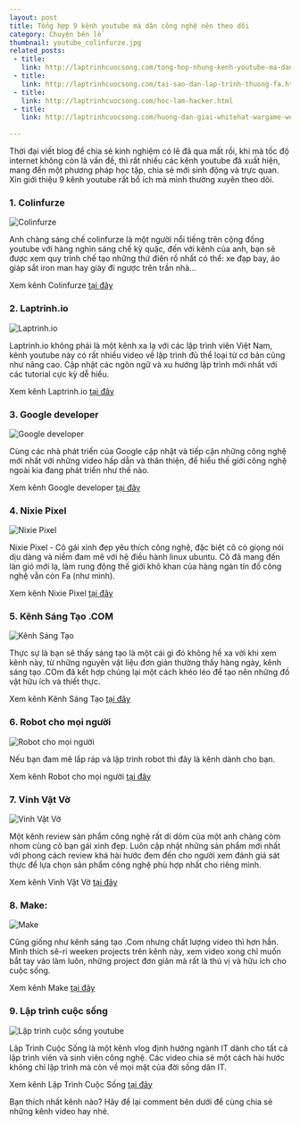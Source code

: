 ```yaml
---
layout: post
title: Tổng hợp 9 kênh youtube mà dân công nghệ nên theo dõi
category: Chuyện bên lề
thumbnail: youtube_colinfurze.jpg
related_posts:
 - title: 
   link: http://laptrinhcuocsong.com/tong-hop-nhung-kenh-youtube-ma-dan-cong-nghe-nen-theo-doi-phan-2.html
 - title: 
   link: http://laptrinhcuocsong.com/tai-sao-dan-lap-trinh-thuong-fa.html
 - title: 
   link: http://laptrinhcuocsong.com/hoc-lam-hacker.html
 - title: 
   link: http://laptrinhcuocsong.com/huong-dan-giai-whitehat-wargame-web-security-bai-1-den-bai-4.html
   
---
```

Thời đại viết blog để chia sẻ kinh nghiệm có lẽ đã qua mất rồi, khi mà tốc độ internet không còn là vấn đề, thì rất nhiều các kênh youtube đã xuất hiện, mang đến một phương pháp học tập, chia sẻ mới sinh động và trực quan. Xin giới thiệu 9 kênh youtube rất bổ ích mà mình thường xuyên theo dõi.

### 1. Colinfurze

![Colinfurze](images/youtube_colinfurze.jpg)

Anh chàng sáng chế colinfurze là một người nổi tiếng trên cộng đồng youtube với hàng nghìn sáng chế kỳ quặc, đến với kênh của anh, bạn sẽ được xem quy trình chế tạo những thứ điên rồ nhất có thể: xe đạp bay, áo giáp sắt iron man hay giày đi ngược trên trần nhà...  

Xem kênh Colinfurze [tại đây](https://www.youtube.com/channel/UCp68_FLety0O-n9QU6phsgw)

### 2. Laptrinh.io

![Laptrinh.io](images/youtube_laptrinhio.jpg)

Laptrinh.io không phải là một kênh xa lạ với các lập trình viên Việt Nam, kênh youtube này có rất nhiều video về lập trình đủ thể loại từ cơ bản cũng như nâng cao. Cập nhật các ngôn ngữ và xu hướng lập trình mới nhất với các tutorial cực kỳ dễ hiểu.

Xem kênh Laptrinh.io [tại đây](https://www.youtube.com/channel/UCIdYTLffZ_SKITZihrlSACQ/)

### 3. Google developer

![Google developer](images/youtube_google_developer.jpg)

Cùng các nhà phát triển của Google cập nhật và tiếp cận những công nghệ mới nhất với những video hấp dẫn và thân thiện, để hiểu thế giới công nghệ ngoài kia đang phát triển như thế nào.

Xem kênh Google developer [tại đây](https://www.youtube.com/channel/UC_x5XG1OV2P6uZZ5FSM9Ttw)

### 4. Nixie Pixel

![Nixie Pixel](images/youtube_nixie_pixel.jpg)

Nixie Pixel - Cô gái xinh đẹp yêu thích công nghệ, đặc biệt cô có giọng nói dịu dàng và niềm đam mê với hệ điều hành linux ubuntu. Cô đã mang đến làn gió mới lạ, làm rung động thế giới khô khan của hàng ngàn tín đồ công nghệ vẫn còn Fa (như mình).

Xem kênh Nixie Pixel [tại đây](https://www.youtube.com/channel/UCBE-FO9JUOghSysV9gjTeHw)

### 5. Kênh Sáng Tạo .COM

![Kênh Sáng Tạo](images/youtube_kenhsangtao.jpg)

Thực sự là bạn sẽ thấy sáng tạo là một cái gì đó không hề xa vời khi xem kênh này, từ những nguyên vật liệu đơn giản thường thấy hàng ngày, kênh sáng tạo .COm đã kết hợp chúng lại một cách khéo léo để tạo nên những đồ vật hữu ích và thiết thực.

Xem kênh Kênh Sáng Tạo [tại đây](https://www.youtube.com/channel/UCyhbCnDC6BWUdH8m-RUJHug)

### 6. Robot cho mọi người

![Robot cho mọi người](images/youtube_robotchomoinguoi.jpg)

Nếu bạn đam mê lắp ráp và lập trình robot thì đây là kênh dành cho bạn.

Xem kênh Robot cho mọi người [tại đây](https://www.youtube.com/channel/UCk7DBrxA4J8qSKYrCcTn4qQ)

### 7. Vinh Vật Vờ

![Vinh Vật Vờ](images/youtube_vinhvatvo.jpg)

Một kênh review sản phẩm công nghệ rất dí dỏm của một anh chàng còm nhom cùng cô bạn gái xinh đẹp. Luôn cập nhật những sản phẩm mới nhất với phong cách review khá hài hước đem đến cho người xem đánh giá sát thực để lựa chọn sản phẩm công nghệ phù hợp nhất cho riêng mình.

Xem kênh Vinh Vật Vờ [tại đây](https://www.youtube.com/user/xuanvinh1612)

### 8. Make:

![Make](images/youtube_make.jpg)

Cũng giống như kênh sáng tạo .Com nhưng chất lượng video thì hơn hẳn. Mình thích sê-ri weeken projects trên kênh này, xem video xong chỉ muốn bắt tay vào làm luôn, những project đơn giản mà rất là thú vị và hữu ích cho cuộc sống.

Xem kênh Make [tại đây](https://www.youtube.com/user/makemagazine)

### 9. Lập trình cuộc sống

![Lập trình cuộc sống youtube](images/youtuber-lap-trinh-cuoc-song.jpg)

Lập Trình Cuộc Sống là một kênh vlog định hướng ngành IT dành cho tất cả lập trình viên và sinh viên công nghệ. Các video chia sẻ một cách hài hước không chỉ lập trình mà còn về mọi mặt của đời sống dân IT.

Xem kênh Lập Trình Cuộc Sống [tại đây](https://www.youtube.com/channel/UC5CIt5W4kq4ie0KJEdg2ztg?sub_confirmation=1)

Bạn thích nhất kênh nào? Hãy để lại comment bên dưới để cùng chia sẻ những kênh video hay nhé.
